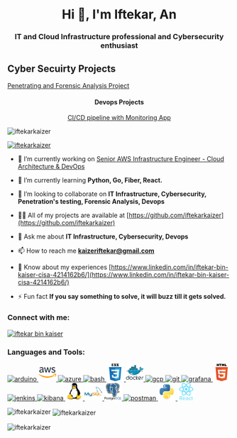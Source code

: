 <h1 align="center">Hi 👋, I'm Iftekar, An </h1>
<h3 align="center">IT and Cloud Infrastructure professional and Cybersecurity enthusiast</h3>

<h2 align="">  Cyber Secuirty Projects  </h2>  
<p align="">
  <a href="https://github.com/iftekarkaizer/Penetration-Testing-Forensic-Analysis.git">
    Penetrating and Forensic Analysis Project
  </a>
</p>

<h4 align="center">  Devops Projects  </h2>  
<p align="center">
  <a href="[https://github.com/iftekarkaizer/Penetration-Testing-Forensic-Analysis.git](https://github.com/iftekarkaizer/CI-CD-Monitoring-App.git)">
    CI/CD pipeline with Monitoring App
  </a>
</p>




<p align="left"> <img src="https://komarev.com/ghpvc/?username=iftekarkaizer&label=Profile%20views&color=0e75b6&style=flat" alt="iftekarkaizer" /> </p>

<p align="left"> <a href="https://github.com/ryo-ma/github-profile-trophy"><img src="https://github-profile-trophy.vercel.app/?username=iftekarkaizer" alt="iftekarkaizer" /></a> </p>

- 🔭 I’m currently working on [Senior AWS Infrastructure Engineer - Cloud Architecture & DevOps](https://www.upwork.com/freelancers/~0107a3ef1b47397c50?mp_source=share)

- 🌱 I’m currently learning **Python, Go, Fiber, React.**

- 👯 I’m looking to collaborate on **IT Infrastructure, Cybersecurity, Penetration's testing, Forensic Analysis, Devops**

- 👨‍💻 All of my projects are available at [https://github.com/iftekarkaizer](https://github.com/iftekarkaizer)

- 💬 Ask me about **IT Infrastructure, Cybersecurity, Devops**

- 📫 How to reach me **kaizeriftekar@gmail.com**

- 📄 Know about my experiences [https://www.linkedin.com/in/iftekar-bin-kaiser-cisa-4214162b6/](https://www.linkedin.com/in/iftekar-bin-kaiser-cisa-4214162b6/)

- ⚡ Fun fact **If you say something to solve, it will buzz till it gets solved.**

<h3 align="left">Connect with me:</h3>
<p align="left">
<a href="https://linkedin.com/in/iftekar bin kaiser" target="blank"><img align="center" src="https://raw.githubusercontent.com/rahuldkjain/github-profile-readme-generator/master/src/images/icons/Social/linked-in-alt.svg" alt="iftekar bin kaiser" height="30" width="40" /></a>
</p>

<h3 align="left">Languages and Tools:</h3>
<p align="left"> <a href="https://www.arduino.cc/" target="_blank" rel="noreferrer"> <img src="https://cdn.worldvectorlogo.com/logos/arduino-1.svg" alt="arduino" width="40" height="40"/> </a> <a href="https://aws.amazon.com" target="_blank" rel="noreferrer"> <img src="https://raw.githubusercontent.com/devicons/devicon/master/icons/amazonwebservices/amazonwebservices-original-wordmark.svg" alt="aws" width="40" height="40"/> </a> <a href="https://azure.microsoft.com/en-in/" target="_blank" rel="noreferrer"> <img src="https://www.vectorlogo.zone/logos/microsoft_azure/microsoft_azure-icon.svg" alt="azure" width="40" height="40"/> </a> <a href="https://www.gnu.org/software/bash/" target="_blank" rel="noreferrer"> <img src="https://www.vectorlogo.zone/logos/gnu_bash/gnu_bash-icon.svg" alt="bash" width="40" height="40"/> </a> <a href="https://www.w3schools.com/css/" target="_blank" rel="noreferrer"> <img src="https://raw.githubusercontent.com/devicons/devicon/master/icons/css3/css3-original-wordmark.svg" alt="css3" width="40" height="40"/> </a> <a href="https://www.docker.com/" target="_blank" rel="noreferrer"> <img src="https://raw.githubusercontent.com/devicons/devicon/master/icons/docker/docker-original-wordmark.svg" alt="docker" width="40" height="40"/> </a> <a href="https://cloud.google.com" target="_blank" rel="noreferrer"> <img src="https://www.vectorlogo.zone/logos/google_cloud/google_cloud-icon.svg" alt="gcp" width="40" height="40"/> </a> <a href="https://git-scm.com/" target="_blank" rel="noreferrer"> <img src="https://www.vectorlogo.zone/logos/git-scm/git-scm-icon.svg" alt="git" width="40" height="40"/> </a> <a href="https://grafana.com" target="_blank" rel="noreferrer"> <img src="https://www.vectorlogo.zone/logos/grafana/grafana-icon.svg" alt="grafana" width="40" height="40"/> </a> <a href="https://www.w3.org/html/" target="_blank" rel="noreferrer"> <img src="https://raw.githubusercontent.com/devicons/devicon/master/icons/html5/html5-original-wordmark.svg" alt="html5" width="40" height="40"/> </a> <a href="https://www.jenkins.io" target="_blank" rel="noreferrer"> <img src="https://www.vectorlogo.zone/logos/jenkins/jenkins-icon.svg" alt="jenkins" width="40" height="40"/> </a> <a href="https://www.elastic.co/kibana" target="_blank" rel="noreferrer"> <img src="https://www.vectorlogo.zone/logos/elasticco_kibana/elasticco_kibana-icon.svg" alt="kibana" width="40" height="40"/> </a> <a href="https://www.linux.org/" target="_blank" rel="noreferrer"> <img src="https://raw.githubusercontent.com/devicons/devicon/master/icons/linux/linux-original.svg" alt="linux" width="40" height="40"/> </a> <a href="https://www.mysql.com/" target="_blank" rel="noreferrer"> <img src="https://raw.githubusercontent.com/devicons/devicon/master/icons/mysql/mysql-original-wordmark.svg" alt="mysql" width="40" height="40"/> </a> <a href="https://www.postgresql.org" target="_blank" rel="noreferrer"> <img src="https://raw.githubusercontent.com/devicons/devicon/master/icons/postgresql/postgresql-original-wordmark.svg" alt="postgresql" width="40" height="40"/> </a> <a href="https://postman.com" target="_blank" rel="noreferrer"> <img src="https://www.vectorlogo.zone/logos/getpostman/getpostman-icon.svg" alt="postman" width="40" height="40"/> </a> <a href="https://www.python.org" target="_blank" rel="noreferrer"> <img src="https://raw.githubusercontent.com/devicons/devicon/master/icons/python/python-original.svg" alt="python" width="40" height="40"/> </a> <a href="https://reactjs.org/" target="_blank" rel="noreferrer"> <img src="https://raw.githubusercontent.com/devicons/devicon/master/icons/react/react-original-wordmark.svg" alt="react" width="40" height="40"/> </a> </p>

<p><img align="left" src="https://github-readme-stats.vercel.app/api/top-langs?username=iftekarkaizer&show_icons=true&locale=en&layout=compact" alt="iftekarkaizer" /></p>

<p>&nbsp;<img align="center" src="https://github-readme-stats.vercel.app/api?username=iftekarkaizer&show_icons=true&locale=en" alt="iftekarkaizer" /></p>

<p><img align="center" src="https://github-readme-streak-stats.herokuapp.com/?user=iftekarkaizer&" alt="iftekarkaizer" /></p>
